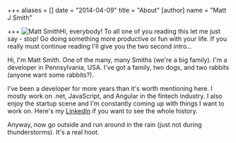 +++
aliases = []
date = "2014-04-09"
title = "About"
[author]
name = "Matt J Smith"

+++
![Matt Smith](/uploads/matt-smith-dev.jpg)Hi, everybody! To all one of you reading this let me just say - stop! Go doing something more productive or fun with your life. If you really must continue reading I'll give you the two second intro...

Hi, I'm Matt Smith. One of the many, many Smiths (we're a big family). I'm a developer in Pennsylvania, USA. I've got a family, two dogs, and two rabbits (anyone want some rabbits?).

I've been a developer for more years than it's worth mentioning here. I mostly work on .net, JavaScript, and Angular in the fintech industry. I also enjoy the startup scene and I'm constantly coming up with things I want to work on. Here's my [LinkedIn](https://www.linkedin.com/in/mattsmithdev "Matt Smith Dev") if you want to see the whole history.

Anyway, now go outside and run around in the rain (just not during thunderstorms). It's a real hoot.